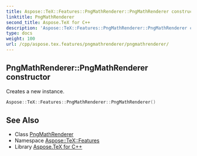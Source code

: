 ```yaml
---
title: Aspose::TeX::Features::PngMathRenderer::PngMathRenderer constructor
linktitle: PngMathRenderer
second_title: Aspose.TeX for C++
description: 'Aspose::TeX::Features::PngMathRenderer::PngMathRenderer constructor. Creates a new instance in C++.'
type: docs
weight: 100
url: /cpp/aspose.tex.features/pngmathrenderer/pngmathrenderer/
---
```

## PngMathRenderer::PngMathRenderer constructor


Creates a new instance.

```cpp
Aspose::TeX::Features::PngMathRenderer::PngMathRenderer()
```

## See Also

* Class [PngMathRenderer](../)
* Namespace [Aspose::TeX::Features](../../)
* Library [Aspose.TeX for C++](../../../)
